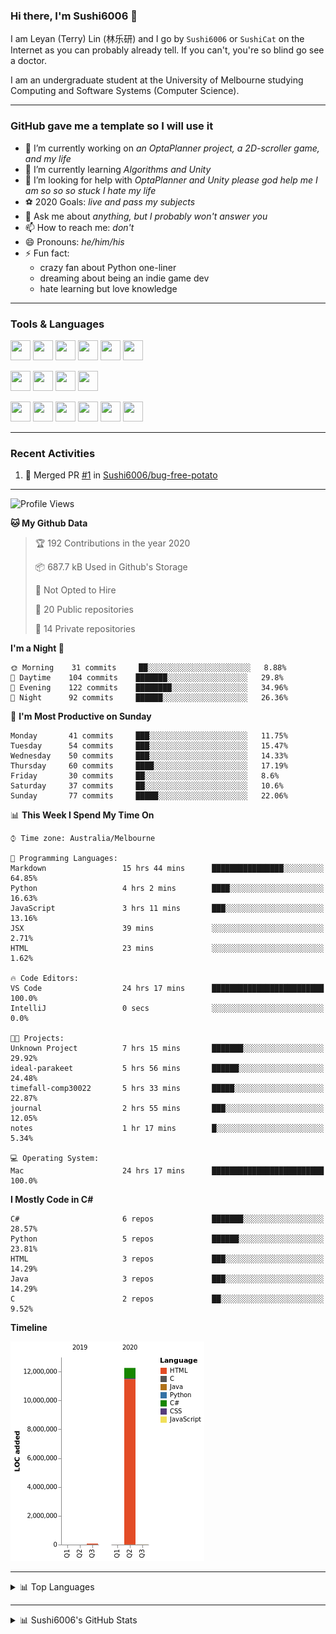 ### Hi there, I'm Sushi6006 👋

<!--**Sushi6006/Sushi6006** is a ✨ _special_ ✨ repository because its `README.md` (this file) appears on your GitHub profile.-->

I am Leyan (Terry) Lin (林乐研) and I go by `Sushi6006` or `SushiCat` on the Internet as you can probably already tell. If you can't, you're so blind go see a doctor.

I am an undergraduate student at the University of Melbourne studying Computing and Software Systems (Computer Science). 

--- 

### GitHub gave me a template so I will use it
- 🔭 I’m currently working on *an OptaPlanner project, a 2D-scroller game, and my life*
- 🌱 I’m currently learning *Algorithms and Unity*
- 🤔 I’m looking for help with *OptaPlanner and Unity please god help me I am so so so stuck I hate my life*
- ⚽️ 2020 Goals: *live and pass my subjects*
- 💬 Ask me about *anything, but I probably won't answer you*
- 📫 How to reach me: *don't*
- 😄 Pronouns: *he/him/his*
- ⚡ Fun fact:
  - crazy fan about Python one-liner
  - dreaming about being an indie game dev
  - hate learning but love knowledge

---

### Tools & Languages
<p>
  <img height="32" width="32" src="https://cdn.jsdelivr.net/npm/simple-icons@v3/icons/apple.svg"/>
  <img height="32" width="32" src="https://cdn.jsdelivr.net/npm/simple-icons@v3/icons/visualstudiocode.svg"/>
  <img height="32" width="32" src="https://cdn.jsdelivr.net/npm/simple-icons@v3/icons/github.svg"/>
  <img height="32" width="32" src="https://cdn.jsdelivr.net/npm/simple-icons@v3/icons/git.svg"/>
  <img height="32" width="32" src="https://cdn.jsdelivr.net/npm/simple-icons@v3/icons/discord.svg"/>
  <img height="32" width="32" src="https://cdn.jsdelivr.net/npm/simple-icons@v3/icons/atom.svg"/>
</p>
<p>
  <img height="32" width="32" src="https://cdn.jsdelivr.net/npm/simple-icons@v3/icons/adobephotoshop.svg"/>
  <img height="32" width="32" src="https://cdn.jsdelivr.net/npm/simple-icons@v3/icons/adobexd.svg"/>
  <img height="32" width="32" src="https://cdn.jsdelivr.net/npm/simple-icons@v3/icons/vsco.svg"/>
  <img height="32" width="32" src="https://cdn.jsdelivr.net/npm/simple-icons@v3/icons/spotify.svg"/>
</p>
<p>
  <img height="32" width="32" src="https://cdn.jsdelivr.net/npm/simple-icons@v3/icons/python.svg"/>
  <img height="32" width="32" src="https://cdn.jsdelivr.net/npm/simple-icons@v3/icons/c.svg"/>
  <img height="32" width="32" src="https://cdn.jsdelivr.net/npm/simple-icons@v3/icons/csharp.svg"/>
  <img height="32" width="32" src="https://cdn.jsdelivr.net/npm/simple-icons@v3/icons/java.svg"/>
  <img height="32" width="32" src="https://cdn.jsdelivr.net/npm/simple-icons@v3/icons/markdown.svg"/>
  <img height="32" width="32" src="https://cdn.jsdelivr.net/npm/simple-icons@v3/icons/mysql.svg"/>
</p>

--- 

### Recent Activities
<!--START_SECTION:activity-->
1. 🎉 Merged PR [#1](https://github.com/Sushi6006/bug-free-potato/pull/1) in [Sushi6006/bug-free-potato](https://github.com/Sushi6006/bug-free-potato)
<!--END_SECTION:activity-->

---

<!--START_SECTION:waka-->
![Profile Views](http://img.shields.io/badge/Profile%20Views-31-blue)

**🐱 My Github Data** 

> 🏆 192 Contributions in the year 2020
 > 
> 📦 687.7 kB Used in Github's Storage 
 > 
> 🚫 Not Opted to Hire
 > 
> 📜 20 Public repositories
 > 
> 🔑 14 Private repositories 

**I'm a Night 🦉** 

```text
🌞 Morning    31 commits     ██░░░░░░░░░░░░░░░░░░░░░░░   8.88% 
🌆 Daytime    104 commits    ███████░░░░░░░░░░░░░░░░░░   29.8% 
🌃 Evening    122 commits    ████████░░░░░░░░░░░░░░░░░   34.96% 
🌙 Night      92 commits     ██████░░░░░░░░░░░░░░░░░░░   26.36%

```
📅 **I'm Most Productive on Sunday** 

```text
Monday       41 commits     ███░░░░░░░░░░░░░░░░░░░░░░   11.75% 
Tuesday      54 commits     ███░░░░░░░░░░░░░░░░░░░░░░   15.47% 
Wednesday    50 commits     ███░░░░░░░░░░░░░░░░░░░░░░   14.33% 
Thursday     60 commits     ████░░░░░░░░░░░░░░░░░░░░░   17.19% 
Friday       30 commits     ██░░░░░░░░░░░░░░░░░░░░░░░   8.6% 
Saturday     37 commits     ██░░░░░░░░░░░░░░░░░░░░░░░   10.6% 
Sunday       77 commits     █████░░░░░░░░░░░░░░░░░░░░   22.06%

```


📊 **This Week I Spend My Time On** 

```text
⌚︎ Time zone: Australia/Melbourne

💬 Programming Languages: 
Markdown                 15 hrs 44 mins      ████████████████░░░░░░░░░   64.85% 
Python                   4 hrs 2 mins        ████░░░░░░░░░░░░░░░░░░░░░   16.63% 
JavaScript               3 hrs 11 mins       ███░░░░░░░░░░░░░░░░░░░░░░   13.16% 
JSX                      39 mins             ░░░░░░░░░░░░░░░░░░░░░░░░░   2.71% 
HTML                     23 mins             ░░░░░░░░░░░░░░░░░░░░░░░░░   1.62%

🔥 Code Editors: 
VS Code                  24 hrs 17 mins      █████████████████████████   100.0% 
IntelliJ                 0 secs              ░░░░░░░░░░░░░░░░░░░░░░░░░   0.0%

🐱‍💻 Projects: 
Unknown Project          7 hrs 15 mins       ███████░░░░░░░░░░░░░░░░░░   29.92% 
ideal-parakeet           5 hrs 56 mins       ██████░░░░░░░░░░░░░░░░░░░   24.48% 
timefall-comp30022       5 hrs 33 mins       █████░░░░░░░░░░░░░░░░░░░░   22.87% 
journal                  2 hrs 55 mins       ███░░░░░░░░░░░░░░░░░░░░░░   12.05% 
notes                    1 hr 17 mins        █░░░░░░░░░░░░░░░░░░░░░░░░   5.34%

💻 Operating System: 
Mac                      24 hrs 17 mins      █████████████████████████   100.0%

```

**I Mostly Code in C#** 

```text
C#                       6 repos             ███████░░░░░░░░░░░░░░░░░░   28.57% 
Python                   5 repos             ██████░░░░░░░░░░░░░░░░░░░   23.81% 
HTML                     3 repos             ███░░░░░░░░░░░░░░░░░░░░░░   14.29% 
Java                     3 repos             ███░░░░░░░░░░░░░░░░░░░░░░   14.29% 
C                        2 repos             ██░░░░░░░░░░░░░░░░░░░░░░░   9.52%

```


**Timeline**

![Chart not found](https://github.com/Sushi6006/Sushi6006/blob/master/charts/bar_graph.png) 


<!--END_SECTION:waka-->


<!--
---

### Spotify Now Playing
<img src="https://novatorem-eight-fawn.vercel.app/api/spotify" alt="Sushi6006 Spotify Playing" width="350"/>
-->

--- 

<details>
  <summary>📊 Top Languages</summary>
  <br>
  <img src="https://github-readme-stats.vercel.app/api/top-langs/?username=sushi6006&layout=compact" alt="Top Langs">
</details>

---

<details>
  <summary>📊 Sushi6006's GitHub Stats</summary>
  <br>
  <img alt="Sushi6006's Github Stats" src="https://github-readme-stats.sushi6006.vercel.app/api?username=Sushi6006&show_icons=true"/>
</details>
  


